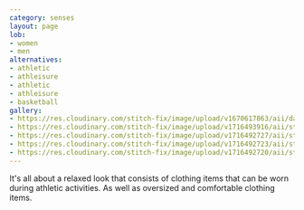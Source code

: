 ```yaml
---
category: senses
layout: page
lob:
- women
- men
alternatives: 
- athletic
- athleisure	
- athletic
- athleisure
- basketball
gallery: 
- https://res.cloudinary.com/stitch-fix/image/upload/v1670617863/aii/da_refresh/US_Womens_FixWinter22/22-10-19_Set_A_W_OLD_v11_1x1.jpg
- https://res.cloudinary.com/stitch-fix/image/upload/v1716493916/aii/style_shuffle/May_2024/2023-11-16_W_OLD_A17_00361_1x1.jpg
- https://res.cloudinary.com/stitch-fix/image/upload/v1716492727/aii/style_shuffle/May_2024/2023-01-20_Set_A_W_OLD_V17_1x1.jpg
- https://res.cloudinary.com/stitch-fix/image/upload/v1716492723/aii/style_shuffle/May_2024/2023-01-19_Set_A_W_OLD_V14_1x1.jpg
- https://res.cloudinary.com/stitch-fix/image/upload/v1716492720/aii/style_shuffle/May_2024/2023-01-19_Set_A_W_OLD_V12_1x1.jpg
---
```


It's all about a relaxed look that consists of clothing items that can be worn during athletic activities. As well as oversized and comfortable clothing items. 
